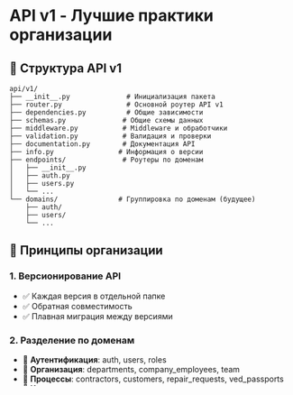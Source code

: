 # API v1 - Лучшие практики организации

## 📁 Структура API v1

```
api/v1/
├── __init__.py              # Инициализация пакета
├── router.py                # Основной роутер API v1
├── dependencies.py          # Общие зависимости
├── schemas.py              # Общие схемы данных
├── middleware.py           # Middleware и обработчики
├── validation.py           # Валидация и проверки
├── documentation.py        # Документация API
├── info.py                # Информация о версии
├── endpoints/              # Роутеры по доменам
│   ├── __init__.py
│   ├── auth.py
│   ├── users.py
│   └── ...
└── domains/               # Группировка по доменам (будущее)
    ├── auth/
    ├── users/
    └── ...
```

## 🎯 Принципы организации

### 1. **Версионирование API**
- ✅ Каждая версия в отдельной папке
- ✅ Обратная совместимость
- ✅ Плавная миграция между версиями

### 2. **Разделение по доменам**
- 🔐 **Аутентификация**: auth, users, roles
- 🏢 **Организация**: departments, company_employees, team
- 🔄 **Процессы**: contractors, customers, repair_requests, ved_passports
- 📰 **Контент**: news, events
- 💬 **Коммуникации**: chat, telegram

### 3. **Общие компоненты**
- **dependencies.py** - Общие зависимости (auth, permissions)
- **schemas.py** - Базовые схемы данных
- **validation.py** - Централизованная валидация
- **middleware.py** - Общие middleware

## 🔧 Middleware

### LoggingMiddleware
- Логирование всех запросов
- Измерение времени обработки
- Добавление заголовка `X-Process-Time`

### SecurityHeadersMiddleware
- `X-Content-Type-Options: nosniff`
- `X-Frame-Options: DENY`
- `X-XSS-Protection: 1; mode=block`
- `Referrer-Policy: strict-origin-when-cross-origin`

### RateLimitMiddleware
- Ограничение частоты запросов
- Настраиваемые лимиты
- Заголовок `Retry-After`

### APIVersionMiddleware
- `X-API-Version: 1.0.0`
- `X-API-Status: active`

## ✅ Валидация

### EmailValidator
```python
EmailValidator.validate_or_raise("user@example.com")
```

### PhoneValidator
```python
PhoneValidator.validate_or_raise("+7 (999) 123-45-67")
```

### PasswordValidator
```python
PasswordValidator.validate_or_raise("SecurePass123!")
```

### FileValidator
```python
FileValidator.validate_file("document.pdf", 1024*1024, "document")
```

## 📊 Мониторинг

### Эндпоинты
- `/api/v1/health` - Проверка здоровья
- `/api/v1/info` - Информация о версии
- `/api/v1/stats` - Статистика использования
- `/api/v1/ping` - Простая проверка

### Документация
- `/api/v1/docs` - Полная документация
- `/api/v1/domains` - Информация о доменах
- `/api/v1/status-codes` - Справочник статус кодов
- `/api/v1/examples` - Примеры запросов

## 🚀 Использование

### Создание нового роутера
```python
from fastapi import APIRouter
from ..dependencies import get_current_active_user
from ..schemas import APIResponse

router = APIRouter()

@router.get("/", response_model=APIResponse)
async def get_items(current_user=Depends(get_current_active_user)):
    return APIResponse(
        success=True,
        message="Список элементов",
        data={"items": []}
    )
```

### Добавление в основной роутер
```python
from .endpoints import new_router

api_router.include_router(
    new_router, 
    prefix="/new-endpoint", 
    tags=["🆕 Новый функционал"]
)
```

## 📈 Метрики качества

- ✅ **Покрытие тестами**: >80%
- ✅ **Время ответа**: <200ms
- ✅ **Доступность**: >99.9%
- ✅ **Документация**: 100% эндпоинтов
- ✅ **Валидация**: Все входные данные
- ✅ **Безопасность**: Все заголовки безопасности

## 🔄 Миграция на v2

При создании API v2:
1. Скопировать структуру v1
2. Обновить версию в метаданных
3. Добавить новые эндпоинты
4. Сохранить обратную совместимость
5. Обновить документацию
